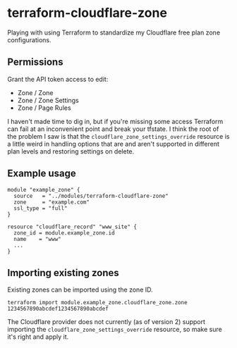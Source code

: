 # terraform-cloudflare-zone

Playing with using Terraform to standardize my Cloudflare free plan zone
configurations.

## Permissions

Grant the API token access to edit:

* Zone / Zone
* Zone / Zone Settings
* Zone / Page Rules

I haven't made time to dig in, but if you're missing some access Terraform can
fail at an inconvenient point and break your tfstate. I think the root of the
problem I saw is that the `cloudflare_zone_settings_override` resource is a
little weird in handling options that are and aren't supported in different
plan levels and restoring settings on delete.

## Example usage

```HCL
module "example_zone" {
  source   = "../modules/terraform-cloudflare-zone"
  zone     = "example.com"
  ssl_type = "full"
}

resource "cloudflare_record" "www_site" {
  zone_id = module.example_zone.id
  name    = "www"
  ...
}
```

## Importing existing zones

Existing zones can be imported using the zone ID.

```
terraform import module.example_zone.cloudflare_zone.zone 1234567890abcdef1234567890abcdef
```

The Cloudflare provider does not currently (as of version 2) support importing
the `cloudflare_zone_settings_override` resource, so make sure it's right and
apply it.
